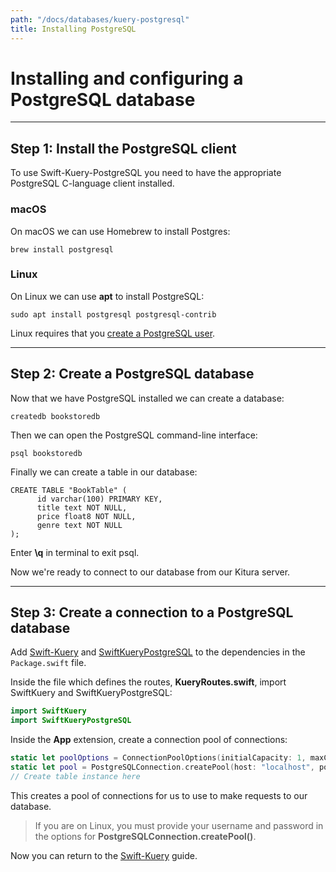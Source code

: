 ```yaml
---
path: "/docs/databases/kuery-postgresql"
title: Installing PostgreSQL
---
```


# Installing and configuring a PostgreSQL database

---

## Step 1: Install the PostgreSQL client

To use Swift-Kuery-PostgreSQL you need to have the appropriate PostgreSQL C-language client installed.

### macOS

On macOS we can use Homebrew to install Postgres:
```
brew install postgresql
```

### Linux

On Linux we can use **apt** to install PostgreSQL:
```
sudo apt install postgresql postgresql-contrib
```
Linux requires that you [create a PostgreSQL user](http://postgresguide.com/setup/users.html).

---

## Step 2: Create a PostgreSQL database

Now that we have PostgreSQL installed we can create a database:
```
createdb bookstoredb
```
Then we can open the PostgreSQL command-line interface:
```
psql bookstoredb
```
Finally we can create a table in our database:
```
CREATE TABLE "BookTable" (
      id varchar(100) PRIMARY KEY,
      title text NOT NULL,
      price float8 NOT NULL,
      genre text NOT NULL
);
```
Enter **\q** in terminal to exit psql.

Now we're ready to connect to our database from our Kitura server.

---

## Step 3: Create a connection to a PostgreSQL database

Add [Swift-Kuery](https://github.com/IBM-Swift/Swift-Kuery#update-your-packageswift-file) and [SwiftKueryPostgreSQL](https://github.com/IBM-Swift/Swift-Kuery-PostgreSQL#add-dependencies) to the dependencies in the `Package.swift` file.

Inside the file which defines the routes, **KueryRoutes.swift**, import SwiftKuery and SwiftKueryPostgreSQL:
```swift
import SwiftKuery
import SwiftKueryPostgreSQL
```

Inside the **App** extension, create a connection pool of connections:
```swift
static let poolOptions = ConnectionPoolOptions(initialCapacity: 1, maxCapacity: 5)
static let pool = PostgreSQLConnection.createPool(host: "localhost", port: 5432, options: [.databaseName("bookstoredb")], poolOptions: poolOptions)
// Create table instance here
```

This creates a pool of connections for us to use to make requests to our database.

>If you are on Linux, you must provide your username and password in the options for **PostgreSQLConnection.createPool()**.

Now you can return to the [Swift-Kuery](./kuery#step-2-install-a-database-plugin) guide.
